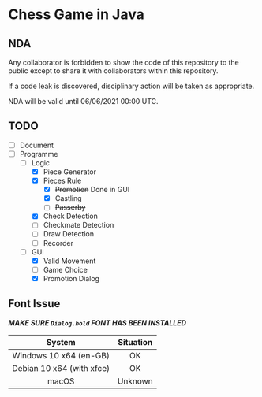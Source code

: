 # Chess Game in Java

## NDA

Any collaborator is forbidden to show the code of this repository to the public except to share it with collaborators
within this repository.

If a code leak is discovered, disciplinary action will be taken as appropriate.

NDA will be valid until 06/06/2021 00:00 UTC.

## TODO

- [ ] Document
- [ ] Programme
    - [ ] Logic
        - [x] Piece Generator
        - [x] Pieces Rule
            - [x] ~~Promotion~~ Done in GUI
            - [x] Castling
            - [ ] ~~Passerby~~
        - [x] Check Detection
        - [ ] Checkmate Detection
        - [ ] Draw Detection
        - [ ] Recorder
    - [ ] GUI
        - [x] Valid Movement
        - [ ] Game Choice
        - [x] Promotion Dialog

## Font Issue

***MAKE SURE `Dialog.bold` FONT HAS BEEN INSTALLED***

| System | Situation |
| :----: | :-------: |
| Windows 10 x64 (en-GB) | OK |
| Debian 10 x64 (with xfce) | OK |
| macOS | Unknown |
